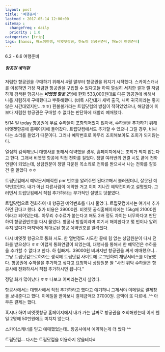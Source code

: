```yaml
---
layout: post
title: '여행준비'
lastmod : 2017-05-14 12:00:00
sitemap :
  changefreq : daily
  priority : 1.0
categories: [trip]
tags: [hanoi, 하노이여행, 비엣젯항공, 하노이 항공권준비, 하노이 여행준비]
---
```


6.2 - 6.6 여행준비


##### 항공권 예약편

저렴한 항공권을 구매하기 위해서 4월 말부터 항공권을 뒤지기 시작했다.
스카이스캐너를 이용하면 가장 저렴한 항공권을 구입할 수 있다고들 하여 열심히 서치한 결과
젤 저렴하게 검색된 항공사는 ___비엣젯 항공___
2명에 한화 533,000원대로 다른 항공권에 비해서 나름 저렴하게 구매했다고 뿌듯해했다.
(비록 시간대가 새벽 출국, 새벽 귀국이라는 좋지않은 시간대였지만...ㅎㅎ)
환불불가라는 트립닷컴의 방침이 적혀있었으나, 해당일에 이보다 저렴한 항공권은 구매할 수 없다는 판단하에 재빨리 예매했다. 

5/14 일 today
항공권에 무료 수하물이 포함되어있지 않아서, 수하물을 추가하기 위해 비엣젯항공에 홈페이지에 들어갔다.
트립닷컴에서도 추가할 수 있으나 그럴 경우, 비싸다는 소리를 들었기 때문이다.
그러나 예약번호로 아무리 조회해보아도 조회가 되지않는다.

열심히 검색해보니 대행사를 통해서 예약했을 경우, 홈페이지에서는 조회가 되지 않는다고 한다.
그래서 비엣젯 항공에 직접 전화를 걸었다. 정말 여러번의 연결 시도 끝에 전화연결이 되었는데, 상담원분이 정말 다운된 목소리로 전화를 받으셔서 
나는 전화를 잘못건 줄 알았다 ㅎㅎ 

트립닷컴에서 예약문서에적힌 pnr 번호를 알려주면 된다고해서 불러줬더니, 잘못된 예약번호란다.
내가 아닌 다른사람이 예약한 거고 이미 지나간 예약건이라고 설명했다. 그러면서 트립닷컴에서 직접 추가하라는 부가적인 설명도 덧붙였다.

트립닷컴으로 전화하여 내 항공권 예약번호를 다시 물었다.
트립닷컴에서는 여기서 추가하면 된다고 했다. 추가 비용은 39000원. 비엣젯 공식홈페이지에는 15kg에 21000원이라고 되어있는데..
아무리 수수료가 붙는다고 해도 2배 정도 차이는 너무하다고 판단하여 항공권번호를 다시 물었다.
항공사 방침이라며 여기서 해야한다고 몇 번이나 알려주지 않다가 마지막에 제대로된 항공 예약번호를 알려줬다.

다시 비엣젯 항공으로 통화 시도.
한 열번정도 시도한 끝에 힘 없는 상담원분이 다시 전화를 받으셨다 ㅎㅎ
어렵게 통화연결이 되었는데, 대행사를 통해서 한 예약건은 수하물을 추가할 수 없다고 한다.
하 힘빠져..
39000원 비싸지만 항공권을 싸게 예매했으니..그냥 트립닷컴으로하자는 생각에
트립닷컴 사이트에 로그인하여 채팅서비스를 이용했다. 항공권에 수하물을 추가하고 싶다고 요청하니
상담원분 왈
"사전 위탁 수하물은 항공사에 전화하셔서 직접 추가하시면 됩니다."

정말 화가 많이났다 ㅎㅎ
나보고 어쩌라는건지 싶었다.

항공사에서는 대행사에서 직접 추가하라고 했다고 얘기하니 그제서야 이메일로 결제창을 보내준다고 했다.
이메일을 받아보니 결제금액으 37000원. 금액이 또 다르네..^^
아무튼 결제는 했다.


혹시나 하여 비엣젯항공 홈페이지에서 내가 가는 날짜로 항공권을 조회해봤는데 이게 웬일
2명에 50만원에도 미치지 않는다..

스카이스캐너를 믿고 예매했었는데...항공사에서 예약하는게 더 쌌다 ^^

트립닷컴...
다시는 트립닷컴을 이용하지 않을테다d










---------------------
